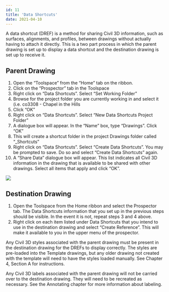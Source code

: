 ```yaml
---
id: 11
title: 'Data Shortcuts'
date: 2021-04-10
---
```


A data shortcut (DREF) is a method for sharing Civil 3D information, such as surfaces, alignments, and profiles, between drawings without actually having to attach it directly. This is a two part process in which the parent drawing is set up to display a data shortcut and the destination drawing is set up to receive it.

## Parent Drawing

1. Open the “Toolspace” from the “Home” tab on the ribbon.
2. Click on the “Prospector” tab in the Toolspace
3. Right click on “Data Shortcuts”. Select “Set Working Folder”
4. Browse for the project folder you are currently working in and select it (i.e. co3308 - Chapel in the Hills
5. Click “OK”
6. Right click on “Data Shortcuts”. Select “New Data Shortcuts Project Folder”
7. A dialogue box will appear. In the “Name” box, type “Drawings”. Click “OK”
8. This will create a shortcut folder in the project Drawings folder called “\_Shortcuts”
9. Right click on “Data Shortcuts”. Select “Create Data Shortcuts”. You may be prompted to save. Do so and select “Create Data Shortcuts” again.
10. A “Share Data” dialogue box will appear. This list indicates all Civil 3D information in the drawing that is available to be shared with other drawings. Select all items that apply and click “OK”.

![](/img/standards/image21.png)

## Destination Drawing

1. Open the Toolspace from the Home ribbon and select the Prospector tab. The Data Shortcuts information that you set up in the previous steps should be visible. In the event it is not, repeat steps 3 and 4 above.
2. Right click on each item listed under Data Shortcuts that you intend to use in the destination drawing and select “Create Reference”. This will make it available to you in the upper menu of the prospector.

Any Civil 3D styles associated with the parent drawing must be present in the destination drawing for the DREFs to display correctly. The styles are pre-loaded into the Template drawings, but any older drawing not created with the template will need to have the styles loaded manually. See Chapter 4, Section A for instructions.

Any Civil 3D labels associated with the parent drawing will not be carried over to the destination drawing. They will need to be recreated as necessary. See the Annotating chapter for more information about labeling.
